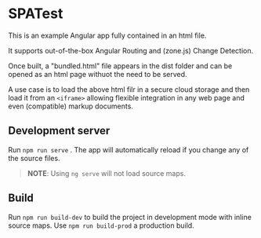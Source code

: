 # SPATest

This is an example Angular app fully contained in an html file. 

It supports out-of-the-box Angular Routing and (zone.js) Change Detection.

Once built, a "bundled.html" file appears in the dist folder and can be opened as an html page withuot the need to be served.

A use case is to load the above html filr in a secure cloud storage and then load it from an `<iframe>` allowing flexible integration in any web page and even (compatible) markup documents.

## Development server

Run `npm run serve` . The app will automatically reload if you change any of the source files.
>**NOTE**: Using `ng serve` will not load source maps.

## Build

Run `npm run build-dev` to build the project in development mode with inline source maps. Use `npm run build-prod` a production build.

